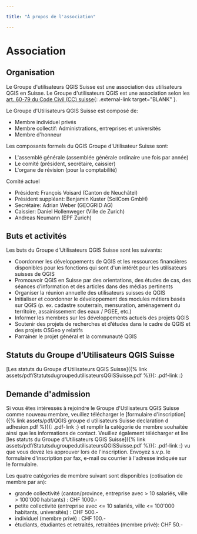 ```yaml
---

title: "À propos de l'association"

---
```


# Association

## Organisation

Le Groupe d'utilisateurs QGIS Suisse est une association des utilisateurs QGIS en
Suisse. Le Groupe d'utilisateurs QGIS est une association selon les
[art. 60-79 du Code Civil (CC) suisse](https://www.fedlex.admin.ch/eli/cc/24/233_245_233/de#book_1/tit_2/chap_2){: .external-link target="BLANK" }.

Le Groupe d'Utilisateurs QGIS Suisse est composé de:

* Membre individuel privés
* Membre collectif: Administrations, entreprises et universités
* Membre d'honneur

Les composants formels du QGIS Groupe d'Utilisateur Suisse sont:

* L'assemblé générale (assemblée générale ordinaire une fois par année)
* Le comité (président, secrétaire, caissier)
* L'organe de révision (pour la comptabilité) 

Comité actuel

* Président: François Voisard (Canton de Neuchâtel)
* Président suppléant: Benjamin Kuster (SoilCom GmbH)
* Secrétaire: Adrian Weber (GEOGRID AG)
* Caissier: Daniel Hollenweger (Ville de Zurich)
* Andreas Neumann (EPF Zurich)

## Buts et activités

Les buts du Groupe d'Utilisateurs QGIS Suisse sont les suivants:

* Coordonner les développements de QGIS et les ressources financières disponibles pour les fonctions qui sont d'un intérêt pour les utilisateurs suisses de QGIS
* Promouvoir QGIS en Suisse par des orientations, des études de cas, des séances d’information et des articles dans des médias pertinents
* Organiser la réunion annuelle des utilisateurs suisses de QGIS
* Initialiser et coordonner le développement des modules métiers basés sur QGIS (p. ex. cadastre souterrain, mensuration, aménagement du territoire, assainissement des eaux / PGEE, etc.)
* Informer les membres sur les développements actuels des projets QGIS
* Soutenir des projets de recherches et d’études dans le cadre de QGIS et des projets OSGeo y relatifs
* Parrainer le projet général et la communauté QGIS

## Statuts du Groupe d’Utilisateurs QGIS Suisse 

[Les statuts du Groupe d'Utilisateurs QGIS Suisse]({% link assets/pdf/StatutsdugroupedutilisateursQGISSuisse.pdf %}){: .pdf-link :}

## Demande d'admission 

Si vous êtes intéressés à rejoindre le Groupe d'Utilisateurs QGIS Suisse comme
nouveau membre, veuillez télécharger le
[formulaire d'inscription]({% link assets/pdf/QGIS groupe d utilisateurs Suisse declaration d adhesion.pdf %}){: .pdf-link :} et remplir la
catégorie de membre souhaitée ainsi que les informations de contact. Veuillez
également télécharger et lire
[les statuts du Groupe d'Utilisateurs QGIS Suisse]({% link assets/pdf/StatutsdugroupedutilisateursQGISSuisse.pdf %}){: .pdf-link :}
vu que vous devez les approuver lors de l'inscription. Envoyez s.v.p. le
formulaire d'inscription par fax, e-mail ou courrier à l'adresse indiquée sur le
formulaire.

Les quatre catégories de membre suivant sont disponibles (cotisation de membre par an):

* grande collectivité (canton/province, entreprise avec > 10 salariés, ville > 100'000 habitants) : CHF 1000.-
* petite collectivité (entreprise avec <= 10 salariés, ville <= 100'000 habitants, universités) : CHF 500.-
* individuel (membre privé) : CHF 100.-
* étudiants, étudiantes et retraités, retraitées (membre privé): CHF 50.-
